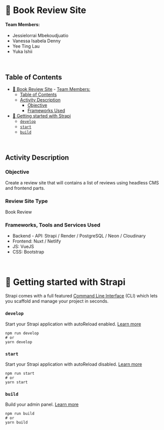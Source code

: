 # 📖 Book Review Site

#### Team Members:
- Jessielorrai Mbekoudjuatio
- Vanessa Isabela Denny
- Yee Ting Lau
- Yuka Ishii

</br>

## Table of Contents
- [📖 Book Review Site](#-book-review-site)
      - [Team Members:](#team-members)
  - [Table of Contents](#table-of-contents)
  - [Activity Description](#activity-description)
    - [Objective](#objective)
    - [Frameworks Used](#frameworks-used)
- [🚀 Getting started with Strapi](#-getting-started-with-strapi)
    - [`develop`](#develop)
    - [`start`](#start)
    - [`build`](#build)

</br>

## Activity Description

### Objective
Create a review site that will contains a list of reviews using headless CMS and frontend parts.

### Review Site Type
Book Review

### Frameworks, Tools and Services Used
- Backend - API: Strapi / Render / PostgreSQL / Neon / Cloudinary
- Frontend: Nuxt / Netlify
- JS: VueJS
- CSS: Bootstrap

</br>

# 🚀 Getting started with Strapi

Strapi comes with a full featured [Command Line Interface](https://docs.strapi.io/dev-docs/cli) (CLI) which lets you scaffold and manage your project in seconds.

### `develop`

Start your Strapi application with autoReload enabled. [Learn more](https://docs.strapi.io/dev-docs/cli#strapi-develop)

```
npm run develop
# or
yarn develop
```

### `start`

Start your Strapi application with autoReload disabled. [Learn more](https://docs.strapi.io/dev-docs/cli#strapi-start)

```
npm run start
# or
yarn start
```

### `build`

Build your admin panel. [Learn more](https://docs.strapi.io/dev-docs/cli#strapi-build)

```
npm run build
# or
yarn build
```
